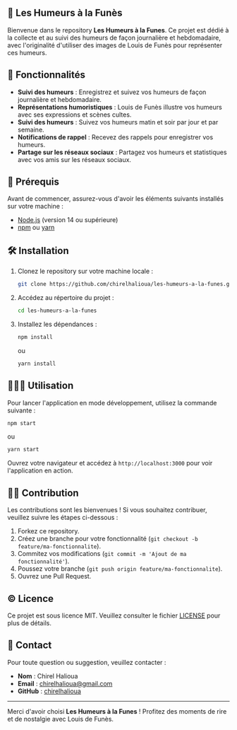 ## 🌈 Les Humeurs à la Funès 

Bienvenue dans le repository **Les Humeurs à la Funes**. Ce projet est dédié à la collecte et au suivi des humeurs de façon journalière et hebdomadaire, avec l'originalité d'utiliser des images de Louis de Funès pour représenter ces humeurs.

 ## 🌟 Fonctionnalités

- **Suivi des humeurs** : Enregistrez et suivez vos humeurs de façon journalière et hebdomadaire. 
- **Représentations humoristiques** : Louis de Funès illustre vos humeurs avec ses expressions et scènes cultes.
- **Suivi des humeurs** : Suivez vos humeurs matin et soir par jour et par semaine. 
- **Notifications de rappel** : Recevez des rappels pour enregistrer vos humeurs.
- **Partage sur les réseaux sociaux** : Partagez vos humeurs et statistiques avec vos amis sur les réseaux sociaux.

## 📝 Prérequis

Avant de commencer, assurez-vous d'avoir les éléments suivants installés sur votre machine :

- [Node.js](https://nodejs.org/) (version 14 ou supérieure)
- [npm](https://www.npmjs.com/) ou [yarn](https://yarnpkg.com/)

## 🛠️ Installation

1. Clonez le repository sur votre machine locale :

   ```bash
   git clone https://github.com/chirelhalioua/les-humeurs-a-la-funes.git
   ```

2. Accédez au répertoire du projet :

   ```bash
   cd les-humeurs-a-la-funes
   ```

3. Installez les dépendances :

   ```bash
   npm install
   ```

   ou

   ```bash
   yarn install
   ```

## 👩🏻‍💻 Utilisation

Pour lancer l'application en mode développement, utilisez la commande suivante :

```bash
npm start
```

ou

```bash
yarn start
```

Ouvrez votre navigateur et accédez à `http://localhost:3000` pour voir l'application en action.

## 🤝🏻 Contribution

Les contributions sont les bienvenues ! Si vous souhaitez contribuer, veuillez suivre les étapes ci-dessous :

1. Forkez ce repository.
2. Créez une branche pour votre fonctionnalité (`git checkout -b feature/ma-fonctionnalite`).
3. Commitez vos modifications (`git commit -m 'Ajout de ma fonctionnalité'`).
4. Poussez votre branche (`git push origin feature/ma-fonctionnalite`).
5. Ouvrez une Pull Request.

## ©️ Licence

Ce projet est sous licence MIT. Veuillez consulter le fichier [LICENSE](LICENSE) pour plus de détails.

## 📧 Contact

Pour toute question ou suggestion, veuillez contacter :

- **Nom** : Chirel Halioua
- **Email** : chirelhalioua@gmail.com
- **GitHub** : [chirelhalioua](https://github.com/chirelhalioua)

---

Merci d'avoir choisi **Les Humeurs à la Funes** ! Profitez des moments de rire et de nostalgie avec Louis de Funès.
